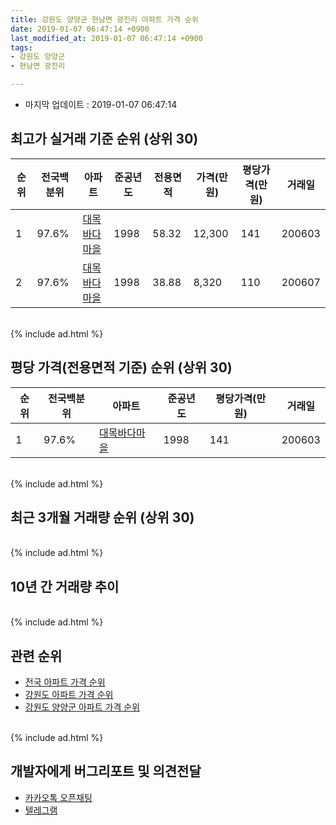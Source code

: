 ```yaml
---
title: 강원도 양양군 현남면 광진리 아파트 가격 순위
date: 2019-01-07 06:47:14 +0900
last_modified_at: 2019-01-07 06:47:14 +0900
tags:
- 강원도 양양군
- 현남면 광진리

---
```


* 마지막 업데이트 : 2019-01-07 06:47:14

## 최고가 실거래 기준 순위 (상위 30)


|순위|전국백분위|아파트|준공년도|전용면적|가격(만원)|평당가격(만원)|거래일|
|---|---|---|---|---|---|---|---|
|1|97.6%|[대목바다마을](https://search.naver.com/search.naver?query=%EA%B0%95%EC%9B%90%EB%8F%84+%EC%96%91%EC%96%91%EA%B5%B0+%ED%98%84%EB%82%A8%EB%A9%B4+%EA%B4%91%EC%A7%84%EB%A6%AC+%EB%8C%80%EB%AA%A9%EB%B0%94%EB%8B%A4%EB%A7%88%EC%9D%84)|1998|58.32|12,300|141|200603|
|2|97.6%|[대목바다마을](https://search.naver.com/search.naver?query=%EA%B0%95%EC%9B%90%EB%8F%84+%EC%96%91%EC%96%91%EA%B5%B0+%ED%98%84%EB%82%A8%EB%A9%B4+%EA%B4%91%EC%A7%84%EB%A6%AC+%EB%8C%80%EB%AA%A9%EB%B0%94%EB%8B%A4%EB%A7%88%EC%9D%84)|1998|38.88|8,320|110|200607|


<br>
{% include ad.html %}
<br>

## 평당 가격(전용면적 기준) 순위 (상위 30)


|순위|전국백분위|아파트|준공년도|평당가격(만원)|거래일|
|---|---|---|---|---|---|
|1|97.6%|[대목바다마을](https://search.naver.com/search.naver?query=%EA%B0%95%EC%9B%90%EB%8F%84+%EC%96%91%EC%96%91%EA%B5%B0+%ED%98%84%EB%82%A8%EB%A9%B4+%EA%B4%91%EC%A7%84%EB%A6%AC+%EB%8C%80%EB%AA%A9%EB%B0%94%EB%8B%A4%EB%A7%88%EC%9D%84)|1998|141|200603|


<br>
{% include ad.html %}
<br>

## 최근 3개월 거래량 순위 (상위 30)


<div style="width:100%;">
    <canvas id="deal_count_ranking" height="250"></canvas>
</div>


<script>
new Chart(document.getElementById("deal_count_ranking"), {
    type: 'horizontalBar',
    data: {
        labels: ['대목바다마을'],
        datasets: [{
            label: '실거래 수',
            data: [1],
            borderColor: "rgba(255, 0, 128, 1)",
            backgroundColor: "rgba(255, 0, 128, 0.5)",
            fill: false,
        }]
    },
    options: {
        responsive: true,
        title: {
            display: true,
            text: '최근 3개월 거래량 순위'
        },
        tooltips: {
            mode: 'index',
            intersect: false,
            callbacks: {
                title: function(tooltipItems, data) {
                    return "실거래 수:";
                },
                label: function(tooltipItem, data) {
                    return data.labels[tooltipItem.index] + ": " + tooltipItem.xLabel;
                }
            }
        },
        hover: {
            mode: 'nearest',
            intersect: true
        },
        scales: {
            xAxes: [{
                display: true,
                scaleLabel: {
                    display: true,
                    labelString: '실거래 수'
                },
                ticks: {
                    suggestedMin: 0,
                }
            }],
            yAxes: [{
                display: true,
                ticks: {
                    autoSkip: false,
                    callback: function(value, index, values) {
                        if (value.length > 15)
                            return value.substr(0, 13) + "...";
                        else
                            return value;
                    }
                },
                scaleLabel: {
                    display: false,
                }
            }]
        }
    }
});

</script>


<br>
{% include ad.html %}
<br>

## 10년 간 거래량 추이


<div style="width:100%;">
    <canvas id="deal_progress" height="250"></canvas>
</div>

<script>
new Chart(document.getElementById("deal_progress"), {
    type: 'line',
    data: {
        labels: ['200901','200902','200903','200904','200905','200906','200907','200908','200909','200910','200911','200912','201001','201002','201003','201004','201005','201006','201007','201008','201009','201010','201011','201012','201101','201102','201103','201104','201105','201106','201107','201108','201109','201110','201111','201112','201201','201202','201203','201204','201205','201206','201207','201208','201209','201210','201211','201212','201301','201302','201303','201304','201305','201306','201307','201308','201309','201310','201311','201312','201401','201402','201403','201404','201405','201406','201407','201408','201409','201410','201411','201412','201501','201502','201503','201504','201505','201506','201507','201508','201509','201510','201511','201512','201601','201602','201603','201604','201605','201606','201607','201608','201609','201610','201611','201612','201701','201702','201703','201704','201705','201706','201707','201708','201709','201710','201711','201712','201801','201802','201803','201804','201805','201806','201807','201808','201809','201810','201811','201812','201901'],
        datasets: [{
            label: '실거래 수',
            pointRadius: 1,
            data: [3, 4, 2, 6, 3, 4, 3, 4, 4, 2, 3, 5, 1, 5, 2, 1, 7, 0, 5, 3, 1, 3, 3, 1, 2, 2, 2, 1, 3, 4, 3, 1, 3, 4, 2, 5, 3, 0, 2, 3, 1, 1, 0, 5, 3, 3, 1, 1, 1, 1, 4, 6, 5, 4, 2, 2, 0, 4, 0, 2, 0, 1, 1, 1, 0, 7, 3, 2, 1, 1, 0, 2, 3, 2, 4, 2, 1, 5, 6, 4, 2, 3, 2, 6, 4, 2, 1, 5, 4, 5, 3, 2, 0, 3, 5, 3, 2, 1, 0, 3, 2, 8, 4, 2, 2, 2, 1, 1, 1, 1, 2, 2, 4, 2, 3, 1, 1, 3, 1, 0, 0],
            borderColor: "rgba(255, 201, 14, 1)",
            backgroundColor: "rgba(255, 201, 14, 0.5)",
            fill: true,
        }]
    },
    options: {
        responsive: true,
        title: {
            display: true,
            text: '10년간 거래량 추이'
        },
        tooltips: {
            mode: 'index',
            intersect: false,
        },
        hover: {
            mode: 'nearest',
            intersect: true
        },
        scales: {
            xAxes: [{
                display: true,
                scaleLabel: {
                    display: true,
                    labelString: '년/월'
                }
            }],
            yAxes: [{
                display: true,
                ticks: {
                    suggestedMin: 0,
                },
                scaleLabel: {
                    display: true,
                    labelString: '실거래 수'
                }
            }]
        }
    }
});

</script>


<br>
{% include ad.html %}
<br>

## 관련 순위

- [전국 아파트 가격 순위](https://inasie.github.io/apt-ranking/전국)
- [강원도 아파트 가격 순위](https://inasie.github.io/apt-ranking/강원도)
- [강원도 양양군 아파트 가격 순위](https://inasie.github.io/apt-ranking/강원도-양양군)


<br>
{% include ad.html %}
<br>

## 개발자에게 버그리포트 및 의견전달

- [카카오톡 오픈채팅](https://open.kakao.com/o/gLJUAP4)
- [텔레그램](https://t.me/inasie)

